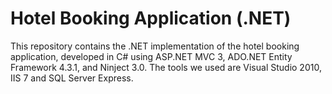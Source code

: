 Hotel Booking Application (.NET)
================================

This repository contains the .NET implementation of the hotel booking application, developed in C# using ASP.NET MVC 3, ADO.NET Entity Framework 4.3.1, and Ninject 3.0. The tools we used are Visual Studio 2010, IIS 7 and SQL Server Express.
